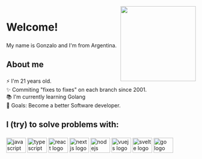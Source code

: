 <img align="right" height="200" src="https://avatars.githubusercontent.com/u/64338695?v=4"  />

###

<h1 align="left">Welcome!</h1>

###

<p align="left">My name is Gonzalo and I'm from Argentina.</p>

###

<h2 align="left">About me</h2>

###

<p align="left">⚡ I'm 21 years old.<br>✨ Commiting "fixes to fixes" on each branch since 2001.<br>📚 I'm currently learning Golang<br>🎯 Goals: Become a better Software developer.</p>

###

<h2 align="left">I (try) to solve problems with:</h2>

###

<div align="left">
  <img src="https://cdn.jsdelivr.net/gh/devicons/devicon/icons/javascript/javascript-original.svg" height="40" width="52" alt="javascript logo"  />
  <img src="https://cdn.jsdelivr.net/gh/devicons/devicon/icons/typescript/typescript-original.svg" height="40" width="52" alt="typescript logo"  />
  <img src="https://cdn.jsdelivr.net/gh/devicons/devicon/icons/react/react-original.svg" height="40" width="52" alt="react logo"  />
  <img src="https://cdn.jsdelivr.net/gh/devicons/devicon/icons/nextjs/nextjs-original.svg" height="40" width="52" alt="nextjs logo"  />
  <img src="https://cdn.jsdelivr.net/gh/devicons/devicon/icons/nodejs/nodejs-original.svg" height="40" width="52" alt="nodejs logo"  />
  <img src="https://cdn.jsdelivr.net/gh/devicons/devicon/icons/vuejs/vuejs-original.svg" height="40" width="52" alt="vuejs logo"  />
  <img src="https://cdn.jsdelivr.net/gh/devicons/devicon/icons/svelte/svelte-original.svg" height="40" width="52" alt="svelte logo"  />
  <img src="https://cdn.jsdelivr.net/gh/devicons/devicon/icons/go/go-original.svg" height="40" width="52" alt="go logo"  />
</div>

###
